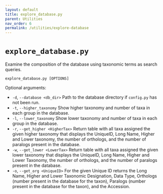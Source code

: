 ```yaml
---
layout: default
title: explore_database.py
parent: Utilities
nav_order: 6
permalink: /utilities/explore-database
---
```


# `explore_database.py`

Examine the composition of the database using taxonomic terms as search queries.

`explore_database.py [OPTIONS]`

Optional arguments:
- `-d`, `--database <db_dir>` Path to the database directory if `config.py` has not been run.
- `-t`, `--higher_taxonomy` Show higher taxonomy and number of taxa in each group in the database.
- `-l`, `--lower_taxonomy` Show lower taxonomy and number of taxa in each group in the database.
- `-r`, `--get_higher <HigherTax>` Return table with all taxa assigned the given higher taxonomy that displays the UniqueID, Long Name, Higher and Lower taxonomy, the number of orthologs, and the number of paralogs present in the database.
- `-w`, `--get_lower <LowerTax>` Return table with all taxa assigned the given lower taxonomy that displays the UniqueID, Long Name, Higher and Lower Taxonomy, the number of orthologs, and the number of paralogs present in the database.
- `-o`, `--get_org <UniqueID>` For the given Unique ID returns the Long Name, Higher and Lower Taxonomic Designation, Data Type, Orthologs (number present in the database for the taxon), Paralogs (number present in the database for the taxon), and the Accession.